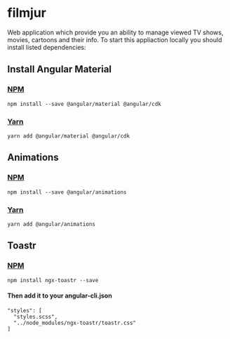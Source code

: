 # filmjur
Web application which provide you an ability to manage viewed TV shows, movies, cartoons and their info.
To start this appliaction locally you should install listed dependencies: 

## Install Angular Material
### [NPM](https://www.npmjs.com/get-npm)

```
npm install --save @angular/material @angular/cdk
```

### [Yarn](https://yarnpkg.com/en/docs/install)
```
yarn add @angular/material @angular/cdk
```
## Animations
### [NPM](https://www.npmjs.com/get-npm)

```
npm install --save @angular/animations
```

### [Yarn](https://yarnpkg.com/en/docs/install)
```
yarn add @angular/animations
```
## Toastr
### [NPM](https://www.npmjs.com/get-npm)

```
npm install ngx-toastr --save
```

#### Then add it to your angular-cli.json
```
"styles": [
  "styles.scss",
  "../node_modules/ngx-toastr/toastr.css"
]
```
